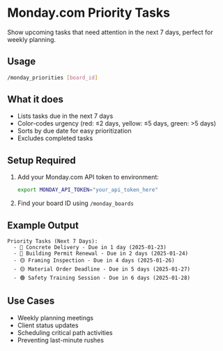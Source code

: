 # Monday.com Priority Tasks

Show upcoming tasks that need attention in the next 7 days, perfect for weekly planning.

## Usage
```bash
/monday_priorities [board_id]
```

## What it does
- Lists tasks due in the next 7 days
- Color-codes urgency (red: ≤2 days, yellow: ≤5 days, green: >5 days)
- Sorts by due date for easy prioritization
- Excludes completed tasks

## Setup Required
1. Add your Monday.com API token to environment:
   ```bash
   export MONDAY_API_TOKEN="your_api_token_here"
   ```

2. Find your board ID using `/monday_boards`

## Example Output
```
Priority Tasks (Next 7 Days):
  - 🔴 Concrete Delivery - Due in 1 day (2025-01-23)
  - 🔴 Building Permit Renewal - Due in 2 days (2025-01-24)
  - 🟡 Framing Inspection - Due in 4 days (2025-01-26)
  - 🟡 Material Order Deadline - Due in 5 days (2025-01-27)
  - 🟢 Safety Training Session - Due in 6 days (2025-01-28)
```

## Use Cases
- Weekly planning meetings
- Client status updates
- Scheduling critical path activities
- Preventing last-minute rushes